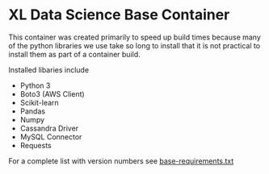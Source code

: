# XL Data Science Base Container

This container was created primarily to speed up build times because many of the python libraries we use take so long to install that it is not practical to install them as part of a container build.

Installed libaries include

* Python 3
* Boto3 (AWS Client)
* Scikit-learn
* Pandas
* Numpy
* Cassandra Driver
* MySQL Connector
* Requests

For a complete list with version numbers see [base-requirements.txt](./base-requirements.txt)
